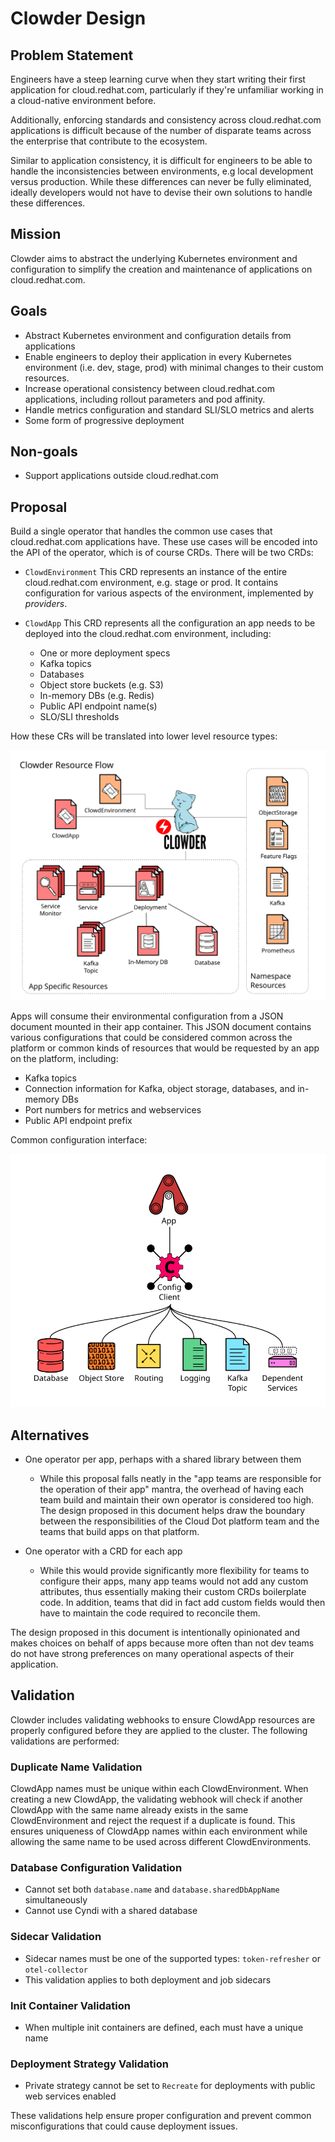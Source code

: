 # Clowder Design

## Problem Statement

Engineers have a steep learning curve when they start writing their first
application for cloud.redhat.com, particularly if they're unfamiliar working in
a cloud-native environment before.

Additionally, enforcing standards and consistency across cloud.redhat.com
applications is difficult because of the number of disparate teams across the
enterprise that contribute to the ecosystem.

Similar to application consistency, it is difficult for engineers to be able to
handle the inconsistencies between environments, e.g local development versus
production.  While these differences can never be fully eliminated, ideally
developers would not have to devise their own solutions to handle these
differences.

## Mission

Clowder aims to abstract the underlying Kubernetes environment and configuration
to simplify the creation and maintenance of applications on cloud.redhat.com.

## Goals

* Abstract Kubernetes environment and configuration details from applications
* Enable engineers to deploy their application in every Kubernetes environment
   (i.e. dev, stage, prod) with minimal changes to their custom resources.
* Increase operational consistency between cloud.redhat.com applications,
   including rollout parameters and pod affinity.
* Handle metrics configuration and standard SLI/SLO metrics and alerts
* Some form of progressive deployment

## Non-goals

* Support applications outside cloud.redhat.com

## Proposal

Build a single operator that handles the common use cases that cloud.redhat.com
applications have.  These use cases will be encoded into the API of the
operator, which is of course CRDs.  There will be two CRDs:

* ``ClowdEnvironment``
This CRD represents an instance of the entire cloud.redhat.com environment,
e.g. stage or prod.  It contains configuration for various aspects of the
environment, implemented by *providers*.

* ``ClowdApp`` This CRD represents all the configuration an app needs to be deployed into
the cloud.redhat.com environment, including:

   * One or more deployment specs
   * Kafka topics
   * Databases
   * Object store buckets (e.g. S3)
   * In-memory DBs (e.g. Redis)
   * Public API endpoint name(s)
   * SLO/SLI thresholds


How these CRs will be translated into lower level resource types:

![Clowder Flow](img/clowder-flow.svg)

Apps will consume their environmental configuration from a JSON document mounted
in their app container.  This JSON document contains various configurations
that could be considered common across the platform or common kinds of resources
that would be requested by an app on the platform, including:

* Kafka topics
* Connection information for Kafka, object storage, databases, and in-memory DBs
* Port numbers for metrics and webservices
* Public API endpoint prefix

Common configuration interface:

![Clowder Common Interface](img/clowder-new.svg)

## Alternatives

* One operator per app, perhaps with a shared library between them
  * While this proposal falls neatly in the "app teams are responsible for the
    operation of their app" mantra, the overhead of having each team build and
    maintain their own operator is considered too high.  The design proposed in
    this document helps draw the boundary between the responsibilities of the
    Cloud Dot platform team and the teams that build apps on that platform.

* One operator with a CRD for each app
  * While this would provide significantly more flexibility for teams to
    configure their apps, many app teams would not add any custom attributes,
    thus essentially making their custom CRDs boilerplate code.  In addition,
    teams that did in fact add custom fields would then have to maintain the
    code required to reconcile them.

The design proposed in this document is intentionally opinionated and makes
choices on behalf of apps because more often than not dev teams do not have
strong preferences on many operational aspects of their application.

## Validation

Clowder includes validating webhooks to ensure ClowdApp resources are properly configured before they are applied to the cluster. The following validations are performed:

### Duplicate Name Validation
ClowdApp names must be unique within each ClowdEnvironment. When creating a new ClowdApp, the validating webhook will check if another ClowdApp with the same name already exists in the same ClowdEnvironment and reject the request if a duplicate is found. This ensures uniqueness of ClowdApp names within each environment while allowing the same name to be used across different ClowdEnvironments.

### Database Configuration Validation
- Cannot set both `database.name` and `database.sharedDbAppName` simultaneously
- Cannot use Cyndi with a shared database

### Sidecar Validation
- Sidecar names must be one of the supported types: `token-refresher` or `otel-collector`
- This validation applies to both deployment and job sidecars

### Init Container Validation
- When multiple init containers are defined, each must have a unique name

### Deployment Strategy Validation
- Private strategy cannot be set to `Recreate` for deployments with public web services enabled

These validations help ensure proper configuration and prevent common misconfigurations that could cause deployment issues.
